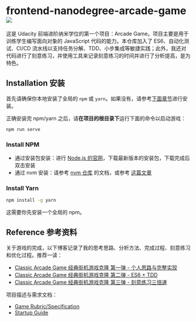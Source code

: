 # frontend-nanodegree-arcade-game [![][Badges: Travis CI]][Links: Travis CI]

这是 Udacity 前端进阶纳米学位的第一个项目：Arcade Game。项目主要是用于训练学生编写面向对象的 JavaScript 代码的能力。本仓库加入了 ES6、自动化测试、CI/CD 流水线以支持任务分解、TDD、小步集成等敏捷实践；此外，我还对代码进行了刻意练习，并使用工具来记录刻意练习的时间并进行了分析提高，是为特色。

## Installation 安装

首先请确保你本地安装了全局的 `npm` 或 `yarn`。如果没有，请参考[下面章节](#install-npm)进行安装。

正确安装完 npm/yarn 之后，请**在项目的根目录下**运行下面的命令以启动游戏：

```bash
npm run serve
```

### Install NPM

* 通过安装包安装：进行 [Node.js 的官网](https://nodejs.org/en/)，下载最新版本的安装包，下载完成后双击安装
* 通过 nvm 安装：请参考 [nvm 仓库](https://github.com/creationix/nvm) 的文档，或参考 [这篇文章](https://www.digitalocean.com/community/tutorials/how-to-install-node-js-with-nvm-node-version-manager-on-a-vps)

### Install Yarn

```bash
npm install -g yarn
```

这需要你先安装一个全局的 npm。

## Reference 参考资料

关于游戏的完成，以下博客记录了我的思考思路、分析方法、完成过程、刻意练习和优化过程。推荐一读：

* [Classic Arcade Game 经典街机游戏克隆 第一弹 - 个人思路与完整实现](http://discussions.youdaxue.com/t/classic-arcade-game/36088)
* [Classic Arcade Game 经典街机游戏克隆 第二弹 - ES6 + TDD](http://discussions.youdaxue.com/t/classic-arcade-game-es6-tdd/36499)
* [Classic Arcade Game 经典街机游戏克隆 第三弹 - 刻意练习三倍速](http://discussions.youdaxue.com/t/classic-arcade-game/37049)

项目描述与需求文档：

* [Game Rubric/Specification][]
* [Startup Guide][]

[Game Rubric/Specification]: https://review.udacity.com/#!/projects/2696458597/rubric
[Startup Guide]: https://docs.google.com/document/d/1v01aScPjSWCCWQLIpFqvg3-vXLH2e8_SZQKC8jNO0Dc/pub?embedded=true
[Badges: Travis CI]: https://travis-ci.org/linesh-simplicity/frontend-nanodegree-arcade-game.svg?branch=master
[Links: Travis CI]: https://travis-ci.org/linesh-simplicity/frontend-nanodegree-arcade-game